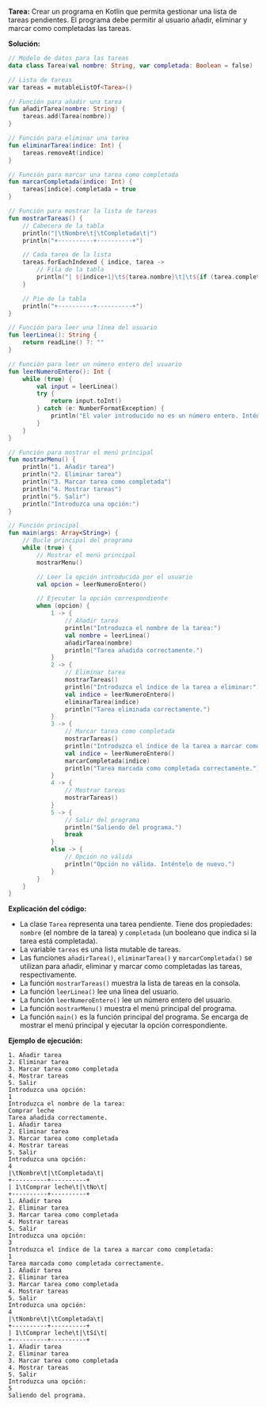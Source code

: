 **Tarea:** Crear un programa en Kotlin que permita gestionar una lista de tareas pendientes. El programa debe permitir al usuario añadir, eliminar y marcar como completadas las tareas.

**Solución:**

```kotlin
// Modelo de datos para las tareas
data class Tarea(val nombre: String, var completada: Boolean = false)

// Lista de tareas
var tareas = mutableListOf<Tarea>()

// Función para añadir una tarea
fun añadirTarea(nombre: String) {
    tareas.add(Tarea(nombre))
}

// Función para eliminar una tarea
fun eliminarTarea(indice: Int) {
    tareas.removeAt(indice)
}

// Función para marcar una tarea como completada
fun marcarCompletada(indice: Int) {
    tareas[indice].completada = true
}

// Función para mostrar la lista de tareas
fun mostrarTareas() {
    // Cabecera de la tabla
    println("|\tNombre\t|\tCompletada\t|")
    println("+----------+----------+")

    // Cada tarea de la lista
    tareas.forEachIndexed { indice, tarea ->
        // Fila de la tabla
        println("| ${indice+1}\t${tarea.nombre}\t|\t${if (tarea.completada) "Sí" else "No"}\t|")
    }

    // Pie de la tabla
    println("+----------+----------+")
}

// Función para leer una línea del usuario
fun leerLinea(): String {
    return readLine() ?: ""
}

// Función para leer un número entero del usuario
fun leerNumeroEntero(): Int {
    while (true) {
        val input = leerLinea()
        try {
            return input.toInt()
        } catch (e: NumberFormatException) {
            println("El valor introducido no es un número entero. Inténtelo de nuevo.")
        }
    }
}

// Función para mostrar el menú principal
fun mostrarMenu() {
    println("1. Añadir tarea")
    println("2. Eliminar tarea")
    println("3. Marcar tarea como completada")
    println("4. Mostrar tareas")
    println("5. Salir")
    println("Introduzca una opción:")
}

// Función principal
fun main(args: Array<String>) {
    // Bucle principal del programa
    while (true) {
        // Mostrar el menú principal
        mostrarMenu()

        // Leer la opción introducida por el usuario
        val opcion = leerNumeroEntero()

        // Ejecutar la opción correspondiente
        when (opcion) {
            1 -> {
                // Añadir tarea
                println("Introduzca el nombre de la tarea:")
                val nombre = leerLinea()
                añadirTarea(nombre)
                println("Tarea añadida correctamente.")
            }
            2 -> {
                // Eliminar tarea
                mostrarTareas()
                println("Introduzca el índice de la tarea a eliminar:")
                val indice = leerNumeroEntero()
                eliminarTarea(indice)
                println("Tarea eliminada correctamente.")
            }
            3 -> {
                // Marcar tarea como completada
                mostrarTareas()
                println("Introduzca el índice de la tarea a marcar como completada:")
                val indice = leerNumeroEntero()
                marcarCompletada(indice)
                println("Tarea marcada como completada correctamente.")
            }
            4 -> {
                // Mostrar tareas
                mostrarTareas()
            }
            5 -> {
                // Salir del programa
                println("Saliendo del programa.")
                break
            }
            else -> {
                // Opción no válida
                println("Opción no válida. Inténtelo de nuevo.")
            }
        }
    }
}
```

**Explicación del código:**

* La clase `Tarea` representa una tarea pendiente. Tiene dos propiedades: `nombre` (el nombre de la tarea) y `completada` (un booleano que indica si la tarea está completada).
* La variable `tareas` es una lista mutable de tareas.
* Las funciones `añadirTarea()`, `eliminarTarea()` y `marcarCompletada()` se utilizan para añadir, eliminar y marcar como completadas las tareas, respectivamente.
* La función `mostrarTareas()` muestra la lista de tareas en la consola.
* La función `leerLinea()` lee una línea del usuario.
* La función `leerNumeroEntero()` lee un número entero del usuario.
* La función `mostrarMenu()` muestra el menú principal del programa.
* La función `main()` es la función principal del programa. Se encarga de mostrar el menú principal y ejecutar la opción correspondiente.

**Ejemplo de ejecución:**

```
1. Añadir tarea
2. Eliminar tarea
3. Marcar tarea como completada
4. Mostrar tareas
5. Salir
Introduzca una opción:
1
Introduzca el nombre de la tarea:
Comprar leche
Tarea añadida correctamente.
1. Añadir tarea
2. Eliminar tarea
3. Marcar tarea como completada
4. Mostrar tareas
5. Salir
Introduzca una opción:
4
|\tNombre\t|\tCompletada\t|
+----------+----------+
| 1\tComprar leche\t|\tNo\t|
+----------+----------+
1. Añadir tarea
2. Eliminar tarea
3. Marcar tarea como completada
4. Mostrar tareas
5. Salir
Introduzca una opción:
3
Introduzca el índice de la tarea a marcar como completada:
1
Tarea marcada como completada correctamente.
1. Añadir tarea
2. Eliminar tarea
3. Marcar tarea como completada
4. Mostrar tareas
5. Salir
Introduzca una opción:
4
|\tNombre\t|\tCompletada\t|
+----------+----------+
| 1\tComprar leche\t|\tSí\t|
+----------+----------+
1. Añadir tarea
2. Eliminar tarea
3. Marcar tarea como completada
4. Mostrar tareas
5. Salir
Introduzca una opción:
5
Saliendo del programa.
```
